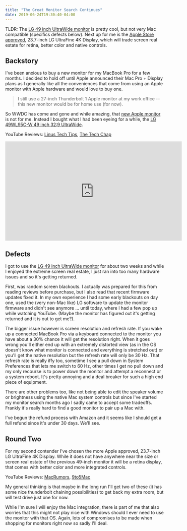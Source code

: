 ```yaml
---
title: "The Great Monitor Search Continues"
date: 2019-06-24T19:30:40-04:00
---
```


TLDR: The [LG 49 inch UltraWide monitor](https://www.lg.com/us/monitors/lg-49WL95C-W-ultrawide-monitor) is pretty cool, but not very Mac compatible (specifics defects below). Next up for me is the [Apple Store approved](https://www.apple.com/shop/product/HMUA2VC/A/lg-ultrafine-4k-display), 23.7-inch LG UltraFine 4K Display, which will trade screen real estate for retina, better color and native controls.

## Backstory

I've been anxious to buy a new monitor for my MacBook Pro for a few months. I decided to hold off until Apple announced their Mac Pro + Display plans as I generally like all the conveniences that come from using an Apple monitor with Apple hardware and would love to buy one.

> I still use a 27-inch Thunderbolt 1 Apple monitor at my work office -- this new monitor would be for home use (for now).

So WWDC has come and gone and while amazing, that [new Apple monitor](https://www.apple.com/pro-display-xdr/) is not for me. Instead I bought what I had been eyeing for a while, the [LG 49WL95C-W 49 inch 32:9 UltraWide](https://www.lg.com/us/monitors/lg-49WL95C-W-ultrawide-monitor).

YouTube Reviews: [Linus Tech Tips](https://www.youtube.com/watch?v=jBhQrGXYyw4), [The Tech Chap](https://www.youtube.com/watch?v=F4NsvHNXZBY)

<iframe width="560" height="315" src="https://www.youtube.com/embed/0DqVrgkz2qI" frameborder="0" allow="accelerometer; autoplay; encrypted-media; gyroscope; picture-in-picture" allowfullscreen></iframe>

## Defects

I got to use the [LG 49 inch UltraWide monitor](https://www.lg.com/us/monitors/lg-49WL95C-W-ultrawide-monitor) for about two weeks and while I enjoyed the extreme screen real estate, I just ran into too many hardware issues and so it's getting returned. 

First, was random screen blackouts. I actually was prepared for this from reading reviews before purchase, but I also read that recent firmware updates fixed it. In my own experience I had some early blackouts on day one, used the (very non-Mac like) LG software to update the monitor firmware and didn't see anymore ... until today, where I had a few pop up while watching YouTube. (Maybe the monitor has figured out it's getting returned and it is out to get me?). 

The bigger issue however is screen resolution and refresh rate. If you wake up a connected MacBook Pro via a keyboard connected to the monitor you have about a 30% chance it will get the resolution right. When it goes wrong you'll either end up with an extremely distorted view (as in the OS doesn't know what monitor is connected and everything is stretched out) or you'll get the native resolution but the refresh rate will only be 30 Hz. That refresh rate is really iffy too, sometime I see a pull down in System Preferences that lets me switch to 60 Hz, other times I get no pull down and my only recourse is to power down the monitor and attempt a reconnect or a system reboot. It's pretty annoying and a deal breaker for such a high end piece of equipment.

There are other problems too, like not being able to edit the speaker volume or brightness using the native Mac system controls but since I've started my monitor search months ago I sadly came to accept some tradeoffs. Frankly it's really hard to find a good monitor to pair up a Mac with.

I've begun the refund process with Amazon and it seems like I should get a full refund since it's under 30 days. We'll see. 

## Round Two

For my second contender I've chosen the more Apple approved, 23.7-inch LG UltraFine 4K Display. While it does not have anywhere near the size or screen real estate of the previous 49-inch monitor it will be a retina display, that comes with better color and more integrated controls.

YouTube Reviews: [MacRumors](https://www.youtube.com/watch?v=CulniFq7P9c&t=15s), [9to5Mac](https://www.youtube.com/watch?v=5akdc_bA2FA)

My general thinking is that maybe in the long run I'll get two of these (it has some nice thunderbolt chaining possibilities) to get back my extra room, but will test drive just one for now. 

While I'm sure I will enjoy the Mac integration, there is part of me that also worries that this might not play nice with Windows should I ever need to use the monitor with that OS. Again, lots of compromises to be made when shopping for monitors right now so sadly I'll deal.
